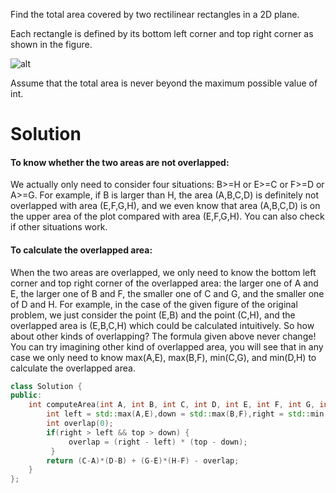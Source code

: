 Find the total area covered by two rectilinear rectangles in a 2D plane.

Each rectangle is defined by its bottom left corner and top right corner as shown in the figure.

![alt](https://leetcode.com/static/images/problemset/rectangle_area.png)    
    
Assume that the total area is never beyond the maximum possible value of int.    
   
# Solution

#### To know whether the two areas are not overlapped:

We actually only need to consider four situations: B>=H or E>=C or F>=D or A>=G. For example, if B is larger than H, the area (A,B,C,D) is definitely not overlapped with area (E,F,G,H), and we even know that area (A,B,C,D) is on the upper area of the plot compared with area (E,F,G,H). You can also check if other situations work.

#### To calculate the overlapped area:

When the two areas are overlapped, we only need to know the bottom left corner and top right corner of the overlapped area: the larger one of A and E, the larger one of B and F, the smaller one of C and G, and the smaller one of D and H. For example, in the case of the given figure of the original problem, we just consider the point (E,B) and the point (C,H), and the overlapped area is (E,B,C,H) which could be calculated intuitively. So how about other kinds of overlapping? The formula given above never change! You can try imagining other kind of overlapped area, you will see that in any case we only need to know max(A,E), max(B,F), min(C,G), and min(D,H) to calculate the overlapped area.       
       
       
```cpp
class Solution {
public:
    int computeArea(int A, int B, int C, int D, int E, int F, int G, int H) {
        int left = std::max(A,E),down = std::max(B,F),right = std::min(C,G), top = std::min(D,H);
        int overlap(0);
        if(right > left && top > down) {
             overlap = (right - left) * (top - down);
         }
        return (C-A)*(D-B) + (G-E)*(H-F) - overlap;
    }
};
```
